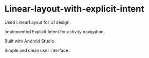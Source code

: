 # Linear-layout-with-explicit-intent

Used LinearLayout for UI design.

Implemented Explicit Intent for activity navigation.

Built with Android Studio.

Simple and clean user interface.
